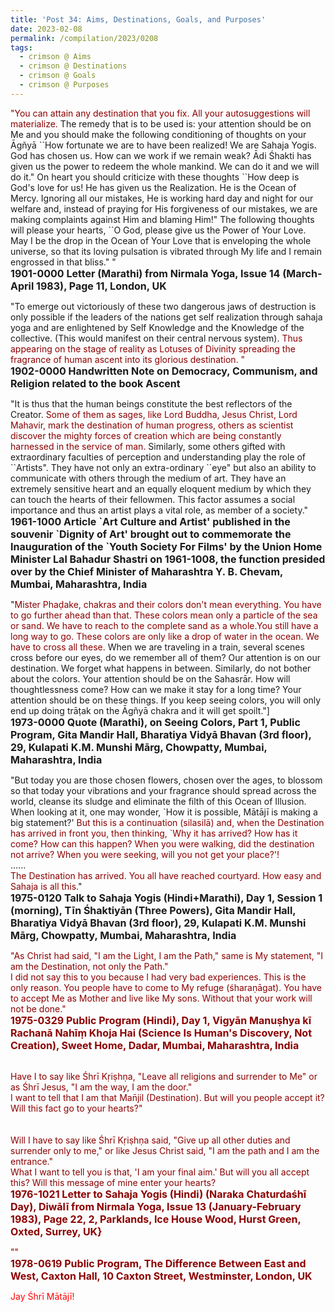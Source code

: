 ```yaml
---
title: 'Post 34: Aims, Destinations, Goals, and Purposes'
date: 2023-02-08
permalink: /compilation/2023/0208
tags:
  - crimson @ Aims
  - crimson @ Destinations
  - crimson @ Goals
  - crimson @ Purposes
---
```


<div class="para-divider"></div>

<p>
<font color="DarkRed">"You can attain any destination that you fix. All your autosuggestions will materialize.</font> The remedy that is to be used is: your attention should be on Me and you should make the following conditioning of thoughts on your Āgñyā ``How fortunate we are to have been realized! We are Sahaja Yogis. God has chosen us. How can we work if we remain weak? Ādi Śhakti has given us the power to redeem the whole mankind. We can do it and we will do it." On heart you should criticize with these thoughts ``How deep is God's love for us! He has given us the Realization. He is the Ocean of Mercy. Ignoring all our mistakes, He is working hard day and night for our welfare and, instead of praying for His forgiveness of our mistakes, we are making complaints against Him and blaming Him!" The following thoughts will please your hearts, ``O God, please give us the Power of Your Love. May I be the drop in the Ocean of Your Love that is enveloping the whole universe, so that its loving pulsation is vibrated through My life and I remain engrossed in that bliss." "<br>
<font size="+0"><b>1901-0000 Letter (Marathi) from Nirmala Yoga, Issue 14 (March-April 1983), Page 11, London, UK</b></font>
</p>

<div class="para-divider"></div>

<p>
"To emerge out victoriously of these two dangerous jaws of destruction is only possible if the leaders of the nations get self realization through sahaja yoga and are enlightened by Self Knowledge and the Knowledge of the collective. (This would manifest on their central nervous system). <font color="DarkRed">Thus appearing on the stage of reality as Lotuses of Divinity spreading the fragrance of human ascent into its glorious destination. "</font><br>
<font size="+0"><b>1902-0000 Handwritten Note on Democracy, Communism, and Religion related to the book Ascent</b></font>
</p>

<div class="para-divider"></div>

<p>
"It is thus that the human beings constitute the best reflectors of the Creator. <font color="DarkRed">Some of them as sages, like Lord Buddha, Jesus Christ, Lord Mahavir, mark the destination of human progress, others as scientist discover the mighty forces of creation which are being constantly harnessed in the service of man.</font> Similarly, some others gifted with extraordinary faculties of perception and understanding play the role of ``Artists". They have not only an extra-ordinary ``eye" but also an ability to communicate with others through the medium of art. They have an extremely sensitive heart and an equally eloquent medium by which they can touch the hearts of their fellowmen. This factor assumes a social importance and thus an artist plays a vital role, as member of a society."<br>
<font size="+0"><b>1961-1000 Article `Art Culture and Artist' published in the souvenir `Dignity of Art' brought out to commemorate the Inauguration of the `Youth Society For Films' by the Union Home Minister Lal Bahadur Shastri on 1961-1008, the function presided over by the Chief Minister of Maharashtra Y. B. Chevam, Mumbai, Maharashtra, India</b></font>
</p>

<div class="para-divider"></div>

<p>
"<font color="DarkRed">Mister Phaḍake, chakras and their colors don't mean everything. You have to go further ahead than that. These colors mean only a particle of the sea or sand. We have to reach to the complete sand as a whole.</font? These colors are like the scenes we pass while traveling by train. We don't remember the scenes and get involved in them. We just have a destination to reach. We forget all that we pass on the way, in between. In the same way attention should not go to the colors you pass on the way to Sahasrāra. How the thoughtless awareness comes. How it should be established for long time. This should be observed. Only looking at the colors will reduce the attention at Sahasrāra and it will be spoiled." [{\bf Variant:} "Aho Phaḍake, colors of the chakras is not everything. <font color="DarkRed">You still have a long way to go. These colors are only like a drop of water in the ocean. We have to cross all these.</font> When we are traveling in a train, several scenes cross before our eyes, do we remember all of them? Our attention is on our destination. We forget what happens in between. Similarly, do not bother about the colors. Your attention should be on the Sahasrār. How will thoughtlessness come? How can we make it stay for a long time? Your attention should be on these things. If you keep seeing colors, you will only end up doing trāṭak on the Āgñyā chakra and it will get spoilt."]<br>
<font size="+0"><b>1973-0000 Quote (Marathi), on Seeing Colors, Part 1, Public Program, Gita Mandir Hall, Bharatiya Vidyā Bhavan (3rd floor), 29, Kulapati K.M. Munshi Mārg, Chowpatty, Mumbai, Maharashtra, India</b></font>
</p>

<div class="para-divider"></div>

<p>
"But today you are those chosen flowers, chosen over the ages, to blossom so that today your vibrations and your fragrance should spread across the world, cleanse its sludge and eliminate the filth of this Ocean of Illusion.<br>
When looking at it, one may wonder, `How it is possible, Mātājī is making a big statement?' <font color="DarkRed">But this is a continuation (silasilā) and, when the Destination has arrived in front you, then thinking, `Why it has arrived? How has it come? How can this happen? When you were walking, did the destination not arrive? When you were seeking, will you not get your place?'!</font><br>
......<br>
<font color="DarkRed">The Destination has arrived. You all have reached courtyard. How easy and Sahaja is all this.</font>"<br>
<font size="+0"><b>1975-0120 Talk to Sahaja Yogis (Hindi+Marathi), Day 1, Session 1 (morning), Tīn Śhaktiyān (Three Powers), Gita Mandir Hall, Bharatiya Vidyā Bhavan (3rd floor), 29, Kulapati K.M. Munshi Mārg, Chowpatty, Mumbai, Maharashtra, India</b></font>
</p>

<div class="para-divider"></div>

<p>
<font color="DarkRed">"As Christ had said, "I am the Light, I am the Path," same is My statement, "I am the Destination, not only the Path."<br>
I did not say this to you because I had very bad experiences. This is the only reason. <font color="DarkRed">You people have to come to My refuge (śharaṇāgat). You have to accept Me as Mother and live like My sons. Without that your work will not be done.</font>"<br>
<font size="+0"><b>1975-0329 Public Program (Hindi), Day 1, Vigyān Manuṣhya kī Rachanā Nahīṃ Khoja Hai (Science Is Human's Discovery, Not Creation), Sweet Home, Dadar, Mumbai, Maharashtra, India</b></font>
</p>

<div class="para-divider"></div>

<p>
<b><Version 1:></b><br>
<font color="DarkRed">Have I to say like Śhrī Kṛiṣhṇa, "Leave all religions and surrender to Me" or as Śhrī Jesus, "I am the way, I am the door."<br>
I want to tell that I am that Man̄jil (Destination). But will you people accept it? Will this fact go to your hearts?"</font><br>
<br>
<b><Version 2:></b><br>
<font color="DarkRed">Will I have to say like Śhrī Kṛiṣhṇa said, "Give up all other duties and surrender only to me," or like Jesus Christ said, "I am the path and I am the entrance."<br>
What I want to tell you is that, 'I am your final aim.' But will you all accept this? Will this message of mine enter your hearts?</font><br>
<font size="+0"><b>1976-1021 Letter to Sahaja Yogis (Hindi) (Naraka Chaturdaśhī Day), Diwālī from Nirmala Yoga, Issue 13 (January-February 1983), Page 22, 2, Parklands, Ice House Wood, Hurst Green, Oxted, Surrey, UK}</b></font>
</p>

<div class="para-divider"></div>

<p>
<font color="DarkRed">""</font><br>
<font size="+0"><b>1978-0619 Public Program, The Difference Between East and West, Caxton Hall, 10 Caxton Street, Westminster, London, UK</b></font>
</p>

<div class="para-divider"></div>

<p style="color:red;">Jay Śhrī Mātājī!<br></p>